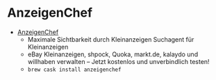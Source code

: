 # AnzeigenChef
- [AnzeigenChef](https://anzeigenchef.roundcubes.de/)
  -  Maximale Sichtbarkeit durch Kleinanzeigen Suchagent für Kleinanzeigen
  - eBay Kleinanzeigen, shpock, Quoka, markt.de, kalaydo und willhaben verwalten – Jetzt kostenlos und unverbindlich testen!
  - `brew cask install anzeigenchef`

